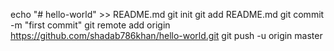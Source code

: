 echo "# hello-world" >> README.md
git init
git add README.md
git commit -m "first commit"
git remote add origin https://github.com/shadab786khan/hello-world.git
git push -u origin master
                
